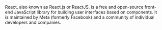 React, also known as React.js or ReactJS, is a free and open-source front-end JavaScript library for building user interfaces based on components. It is maintained by Meta (formerly Facebook) and a community of individual developers and companies.
